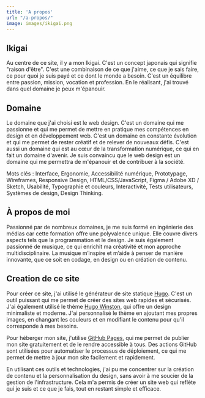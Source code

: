 ```yaml
---
title: 'A propos'
url: "/a-propos/"
image: images/ikigai.png
---
```


## Ikigai

Au centre de ce site, il y a mon Ikigai. C'est un concept japonais qui signifie "raison d'être". C'est une combinaison de ce que j'aime, ce que je sais faire, ce pour quoi je suis payé et ce dont le monde a besoin. C'est un équilibre entre passion, mission, vocation et profession. En le réalisant, j'ai trouvé dans quel domaine je peux m'épanouir.

## Domaine

Le domaine que j'ai choisi est le web design. C'est un domaine qui me passionne et qui me permet de mettre en pratique mes compétences en design et en développement web. C'est un domaine en constante évolution et qui me permet de rester créatif et de relever de nouveaux défis. C'est aussi un domaine qui est au cœur de la transformation numérique, ce qui en fait un domaine d'avenir. Je suis convaincu que le web design est un domaine qui me permettra de m'épanouir et de contribuer à la société.

Mots clés : Interface, Ergonomie, Accessibilité numérique, Prototypage, Wireframes, Responsive Design, HTML/CSS/JavaScript, Figma / Adobe XD / Sketch, Usabilité, Typographie et couleurs, Interactivité, Tests utilisateurs, Systèmes de design, Design Thinking.

## À propos de moi

Passionné par de nombreux domaines, je me suis formé en ingénierie des médias car cette formation offre une polyvalence unique. Elle couvre divers aspects tels que la programmation et le design.
Je suis également passionné de musique, ce qui enrichit ma créativité et mon approche multidisciplinaire. La musique m’inspire et m’aide à penser de manière innovante, que ce soit en codage, en design ou en création de contenu.

## Creation de ce site

Pour créer ce site, j'ai utilisé le générateur de site statique [Hugo](https://gohugo.io/). C'est un outil puissant qui me permet de créer des sites web rapides et sécurisés. J'ai également utilisé le thème [Hugo Winston](https://themes.gohugo.io/themes/hugo-winston-theme/), qui offre un design minimaliste et moderne. J'ai personnalisé le thème en ajoutant mes propres images, en changant les couleurs et en modifiant le contenu pour qu'il corresponde à mes besoins.

Pour héberger mon site, j'utilise [GitHub Pages](https://pages.github.com/), qui me permet de publier mon site gratuitement et de le rendre accessible à tous. Des actions GitHub sont utilisées pour automatiser le processus de déploiement, ce qui me permet de mettre à jour mon site facilement et rapidement.

En utilisant ces outils et technologies, j'ai pu me concentrer sur la création de contenu et la personnalisation du design, sans avoir à me soucier de la gestion de l'infrastructure. Cela m'a permis de créer un site web qui reflète qui je suis et ce que je fais, tout en restant simple et efficace.
